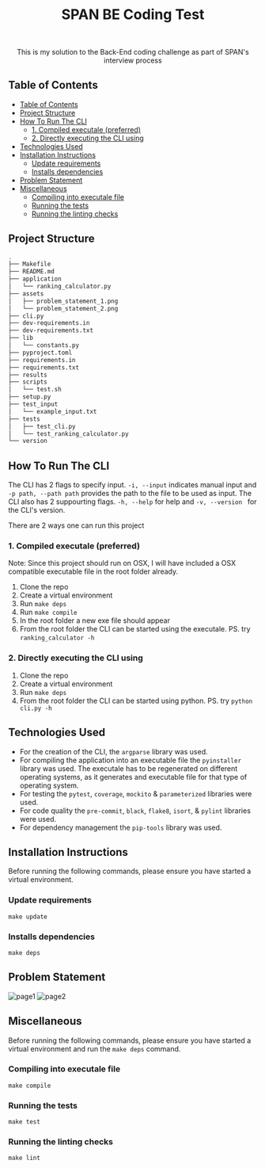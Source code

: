 <h1 align="center"> SPAN BE Coding Test </h1> <br>

<p align="center">
  This is my solution to the Back-End coding challenge as part of SPAN's interview process
</p>


## Table of Contents
- [Table of Contents](#table-of-contents)
- [Project Structure](#project-structure)
- [How To Run The CLI](#how-to-run-the-cli)
  - [1. Compiled executale (preferred)](#1-compiled-executale-preferred)
  - [2. Directly executing the CLI using](#2-directly-executing-the-cli-using)
- [Technologies Used](#technologies-used)
- [Installation Instructions](#installation-instructions)
  - [Update requirements](#update-requirements)
  - [Installs dependencies](#installs-dependencies)
- [Problem Statement](#problem-statement)
- [Miscellaneous](#miscellaneous)
  - [Compiling into executale file](#compiling-into-executale-file)
  - [Running the tests](#running-the-tests)
  - [Running the linting checks](#running-the-linting-checks)


## Project Structure
```bash
.
├── Makefile
├── README.md
├── application
│   └── ranking_calculator.py
├── assets
│   ├── problem_statement_1.png
│   └── problem_statement_2.png
├── cli.py
├── dev-requirements.in
├── dev-requirements.txt
├── lib
│   └── constants.py
├── pyproject.toml
├── requirements.in
├── requirements.txt
├── results
├── scripts
│   └── test.sh
├── setup.py
├── test_input
│   └── example_input.txt
├── tests
│   ├── test_cli.py
│   └── test_ranking_calculator.py
└── version
```

## How To Run The CLI
The CLI has 2 flags to specify input. `-i, --input` indicates manual input and `-p path, --path path` provides the path to the file to be used as input.
The CLI also has 2 suppourting flags. `-h, --help` for help and `-v, --version ` for the CLI's version.

There are 2 ways one can run this project

### 1. Compiled executale (preferred)
Note: Since this project should run on OSX, I will have included a OSX compatible executable file in the root folder already.
1. Clone the repo
2. Create a virtual environment
3. Run `make deps`
4. Run `make compile`
5. In the root folder a new exe file should appear
6. From the root folder the CLI can be started using the executale. PS. try `ranking_calculator -h`

### 2. Directly executing the CLI using
1. Clone the repo
2. Create a virtual environment
3. Run `make deps`
4. From the root folder the CLI can be started using python. PS. try `python cli.py -h`



## Technologies Used
- For the creation of the CLI, the `argparse` library was used.
- For compiling the application into an executable file the `pyinstaller` library was used. The executale has to be regenerated on different operating systems, as it generates and executable file for that type of operating system.
- For testing the `pytest`, `coverage`, `mockito` & `parameterized` libraries were used.
- For code quality the `pre-commit`, `black`, `flake8`, `isort`, & `pylint` libraries were used.
- For dependency management the `pip-tools` library was used.

## Installation Instructions
Before running the following commands, please ensure you have started a virtual environment.

### Update requirements
`make update`

### Installs dependencies
`make deps`

## Problem Statement
![page1](https://github.com/CharlRitter/span-ranking-coding-test/blob/main/assets/problem_statement_1.png)
![page2](https://github.com/CharlRitter/span-ranking-coding-test/blob/main/assets/problem_statement_2.png)

## Miscellaneous
Before running the following commands, please ensure you have started a virtual environment and run the `make deps` command.

###  Compiling into executale file
`make compile`

### Running the tests
`make test`

### Running the linting checks
`make lint`
